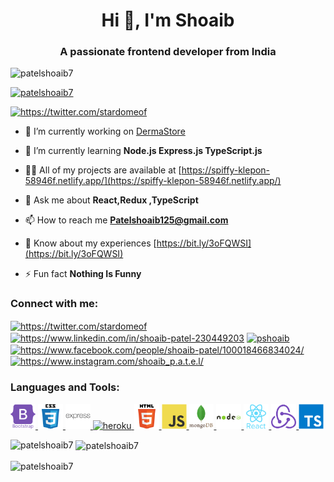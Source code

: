 <h1 align="center">Hi 👋, I'm Shoaib</h1>
<h3 align="center">A passionate frontend developer from India</h3>

<p align="left"> <img src="https://komarev.com/ghpvc/?username=patelshoaib7&label=Profile%20views&color=0e75b6&style=flat" alt="patelshoaib7" /> </p>

<p align="left"> <a href="https://github.com/ryo-ma/github-profile-trophy"><img src="https://github-profile-trophy.vercel.app/?username=patelshoaib7" alt="patelshoaib7" /></a> </p>

<p align="left"> <a href="https://twitter.com/https://twitter.com/stardomeof" target="blank"><img src="https://img.shields.io/twitter/follow/https://twitter.com/stardomeof?logo=twitter&style=for-the-badge" alt="https://twitter.com/stardomeof" /></a> </p>

- 🔭 I’m currently working on [DermaStore](https://golden-croquembouche-db501b.netlify.app)

- 🌱 I’m currently learning **Node.js Express.js TypeScript.js**

- 👨‍💻 All of my projects are available at [https://spiffy-klepon-58946f.netlify.app/](https://spiffy-klepon-58946f.netlify.app/)

- 💬 Ask me about **React,Redux ,TypeScript**

- 📫 How to reach me **Patelshoaib125@gmail.com**

- 📄 Know about my experiences [https://bit.ly/3oFQWSI](https://bit.ly/3oFQWSI)

- ⚡ Fun fact **Nothing Is Funny**

<h3 align="left">Connect with me:</h3>
<p align="left">
<a href="https://twitter.com/https://twitter.com/stardomeof" target="blank"><img align="center" src="https://raw.githubusercontent.com/rahuldkjain/github-profile-readme-generator/master/src/images/icons/Social/twitter.svg" alt="https://twitter.com/stardomeof" height="30" width="40" /></a>
<a href="https://linkedin.com/in/https://www.linkedin.com/in/shoaib-patel-230449203" target="blank"><img align="center" src="https://raw.githubusercontent.com/rahuldkjain/github-profile-readme-generator/master/src/images/icons/Social/linked-in-alt.svg" alt="https://www.linkedin.com/in/shoaib-patel-230449203" height="30" width="40" /></a>
<a href="https://codesandbox.com/pshoaib" target="blank"><img align="center" src="https://raw.githubusercontent.com/rahuldkjain/github-profile-readme-generator/master/src/images/icons/Social/codesandbox.svg" alt="pshoaib" height="30" width="40" /></a>
<a href="https://fb.com/https://www.facebook.com/people/shoaib-patel/100018466834024/" target="blank"><img align="center" src="https://raw.githubusercontent.com/rahuldkjain/github-profile-readme-generator/master/src/images/icons/Social/facebook.svg" alt="https://www.facebook.com/people/shoaib-patel/100018466834024/" height="30" width="40" /></a>
<a href="https://instagram.com/https://www.instagram.com/shoaib_p.a.t.e.l/" target="blank"><img align="center" src="https://raw.githubusercontent.com/rahuldkjain/github-profile-readme-generator/master/src/images/icons/Social/instagram.svg" alt="https://www.instagram.com/shoaib_p.a.t.e.l/" height="30" width="40" /></a>
</p>

<h3 align="left">Languages and Tools:</h3>
<p align="left"> <a href="https://getbootstrap.com" target="_blank" rel="noreferrer"> <img src="https://raw.githubusercontent.com/devicons/devicon/master/icons/bootstrap/bootstrap-plain-wordmark.svg" alt="bootstrap" width="40" height="40"/> </a> <a href="https://www.w3schools.com/css/" target="_blank" rel="noreferrer"> <img src="https://raw.githubusercontent.com/devicons/devicon/master/icons/css3/css3-original-wordmark.svg" alt="css3" width="40" height="40"/> </a> <a href="https://expressjs.com" target="_blank" rel="noreferrer"> <img src="https://raw.githubusercontent.com/devicons/devicon/master/icons/express/express-original-wordmark.svg" alt="express" width="40" height="40"/> </a> <a href="https://heroku.com" target="_blank" rel="noreferrer"> <img src="https://www.vectorlogo.zone/logos/heroku/heroku-icon.svg" alt="heroku" width="40" height="40"/> </a> <a href="https://www.w3.org/html/" target="_blank" rel="noreferrer"> <img src="https://raw.githubusercontent.com/devicons/devicon/master/icons/html5/html5-original-wordmark.svg" alt="html5" width="40" height="40"/> </a> <a href="https://developer.mozilla.org/en-US/docs/Web/JavaScript" target="_blank" rel="noreferrer"> <img src="https://raw.githubusercontent.com/devicons/devicon/master/icons/javascript/javascript-original.svg" alt="javascript" width="40" height="40"/> </a> <a href="https://www.mongodb.com/" target="_blank" rel="noreferrer"> <img src="https://raw.githubusercontent.com/devicons/devicon/master/icons/mongodb/mongodb-original-wordmark.svg" alt="mongodb" width="40" height="40"/> </a> <a href="https://nodejs.org" target="_blank" rel="noreferrer"> <img src="https://raw.githubusercontent.com/devicons/devicon/master/icons/nodejs/nodejs-original-wordmark.svg" alt="nodejs" width="40" height="40"/> </a> <a href="https://reactjs.org/" target="_blank" rel="noreferrer"> <img src="https://raw.githubusercontent.com/devicons/devicon/master/icons/react/react-original-wordmark.svg" alt="react" width="40" height="40"/> </a> <a href="https://redux.js.org" target="_blank" rel="noreferrer"> <img src="https://raw.githubusercontent.com/devicons/devicon/master/icons/redux/redux-original.svg" alt="redux" width="40" height="40"/> </a> <a href="https://www.typescriptlang.org/" target="_blank" rel="noreferrer"> <img src="https://raw.githubusercontent.com/devicons/devicon/master/icons/typescript/typescript-original.svg" alt="typescript" width="40" height="40"/> </a> </p>

<p><img align="left" src="https://github-readme-stats.vercel.app/api/top-langs?username=patelshoaib7&show_icons=true&locale=en&layout=compact" alt="patelshoaib7" /></p>

<p>&nbsp;<img align="center" src="https://github-readme-stats.vercel.app/api?username=patelshoaib7&show_icons=true&locale=en" alt="patelshoaib7" /></p>

<p><img align="center" src="https://github-readme-streak-stats.herokuapp.com/?user=patelshoaib7&" alt="patelshoaib7" /></p>
